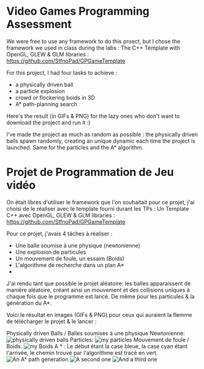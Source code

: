 # Video Games Programming Assessment

We were free to use any framework to do this proect, but I chose the framework we used in class during the labs : 
The C++ Template with OpenGL, GLEW & GLM libraries : 
https://github.com/StfnoPad/GPGameTemplate

For this project, I had four tasks to achieve :
- a physically driven ball
- a particle explosion
- crowd or flockering boids in 3D
- A* path-planning search

Here's the result (in GIFs & PNG) for the lazy ones who don't want to download the project and run it :) 

I've made the project as much as random as possible : the physically driven balls spawn randomly, creating an unique dynamic each time the project is launched. Same for the particles and the A* algorithm.

# Projet de Programmation de Jeu vidéo

On était libres d'utiliser le framework que l'on souhaitait pour ce projet, j'ai choisi de le réaliser avec le template fourni durant les TPs : 
Un Template C++ avec OpenGL, GLEW & GLM libraries : 
https://github.com/StfnoPad/GPGameTemplate

Pour ce projet, j'avais 4 tâches à réaliser :
- Une balle soumise à une physique (newtonienne)
- Une explosion de particules
- Un mouvement de foule, un essaim (Boids)
- L'algorithme de recherche dans un plan A*
- 
J'ai rendu tant que possible le projet aléatoire: les balles apparaissent de manière aléatoire, créant ainsi un mouvement et des collisions uniques à chaque fois que le programme est lancé. De même pour les particules & la génération du A*. 

Voici le résultat en images (GIFs & PNG) pour ceux qui auraient la flemme de télécharger le projet & le lancer : 

Physically driven Balls / Balles soumises à une physique Newtonienne:
![physically driven balls](https://image.noelshack.com/fichiers/2019/09/3/1551300714-balls.gif)
Particles:
![my particles](https://image.noelshack.com/fichiers/2019/09/3/1551300714-particles.gif)
Mouvement de foule / Boids:
![my Boids](https://media.giphy.com/media/31ZmiUxzXPnqKPedAu/giphy.gif)
A * :
Le début étant la case bleue, la case cyan étant l'arrivée, le chemin trouvé par l'algorithme est tracé en vert.
![An A* path generation](https://image.noelshack.com/fichiers/2019/09/3/1551300512-a1.png)
![A second one](https://image.noelshack.com/fichiers/2019/09/3/1551300512-a2.png)
![And a third one](https://image.noelshack.com/fichiers/2019/09/3/1551300512-a3.png)



